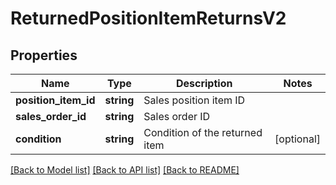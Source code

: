 # ReturnedPositionItemReturnsV2

## Properties
Name | Type | Description | Notes
------------ | ------------- | ------------- | -------------
**position_item_id** | **string** | Sales position item ID | 
**sales_order_id** | **string** | Sales order ID | 
**condition** | **string** | Condition of the returned item | [optional] 

[[Back to Model list]](../../README.md#documentation-for-models) [[Back to API list]](../../README.md#documentation-for-api-endpoints) [[Back to README]](../../README.md)

